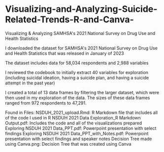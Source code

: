 # Visualizing-and-Analyzing-Suicide-Related-Trends-R-and-Canva-
Visualizing & Analyzing SAMHSA's 2021 National Survey on Drug Use and Health Statistics

I downloaded the dataset for SAMHSA's 2021 National Survey on Drug Use and Health Statistics that was released in January of 2023

The dataset includes data for 58,034 respondents and 2,988 variables

I reviewed the codebook to initially extract 40 variables for exploration (including suicidal ideation, having a suicide plan, and having a suicide attempt in the past year)

I created a total of 13 data frames by filtering the larger dataset, which were then used in my exploration of the data. The sizes of these data frames ranged from 972 respondents to 47,291.

Found in Files:
NSDUH_2021_upload.Rmd: R Markdown file that includes all of the code I used in R
NSDUH 2021 Data Exploration_R Markdown Output.pdf: Includes the code and all of the visualizations prepared
Exploring NSDUH 2021 Data_PPT.pdf: Powerpoint presentation with select findings
Exploring NSDUH 2021 Data_PPT_with_Notes.pdf: Powerpoint presentation with select findings and speaker notes
Decision Tree made using Canva.png: Decision Tree that was created using Canva


